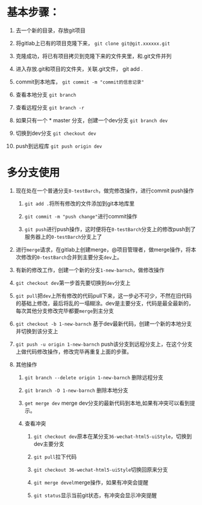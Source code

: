 # 基本步骤：

1. 去一个新的目录，存放git项目

2. 将gitlab上已有的项目克隆下来， `git clone git@git.xxxxxx.git`

3. 克隆成功，将已有项目拷贝到克隆下来的文件夹里，和.git文件并列

4. 进入存放.git和项目的文件夹，关联.git文件， git add .

5. commit到本地库， `git commit -m "commit的信息记录"`

6. 查看本地分支 `git branch `

7. 查看远程分支 `git branch -r`

7. 如果只有一个 * master 分支，创建一个dev分支  `git branch dev`

8. 切换到dev分支 `git checkout dev`

9. push到远程库  `git push origin dev`

# 多分支使用

1. 现在处在一个普通分支`0-testBarch`，做完修改操作，进行commit push操作

	1. `git add .`将所有修改的文件添加到git本地库里

	2. `git commit -m "push change"`进行commit操作

	3. `git push`进行push操作，这时便将在`0-testBarch`分支上的修改push到了服务器上的`0-testBarch`分支上了

2. 进行`merge`请求，在gitlab上创建merge，@项目管理者，做merge操作，将本次修改的`0-testBarch`合并到主要分支`dev`上。

3. 有新的修改工作，创建一个新的分支`1-new-barnch`，做修改操作

4. `git checkout dev`第一步首先要切换到`dev`分支上

5. `git pull`把`dev`上所有修改的代码pull下来，这一步必不可少，不然在旧代码的基础上修改，最后将乱的一塌糊涂。dev是主要分支，代码是最全最新的，每次其他分支修改完毕都要`merge`到主分支

6. `git checkout -b 1-new-barnch` 基于dev最新代码，创建一个新的本地分支并切换到该分支上

7. `git push -u origin 1-new-barnch` push该分支到远程分支上，在这个分支上做代码修改操作，修改完毕再重复上面的步骤。

8. 其他操作

	1. `git branch --delete origin 1-new-barnch` 删除远程分支

	2. `git branch -D 1-new-barnch` 删除本地分支

	3. `get merge dev`  merge dev分支的最新代码到本地,如果有冲突可以看到提示。

	4. 查看冲突

		1. `git checkout dev`原本在某分支`36-wechat-html5-uiStyle`，切换到dev主要分支

		2. `git pull`拉下代码

		3. `git checkout 36-wechat-html5-uiStyle`切换回原来分支

		4. `git merge devel`merge操作，如果有冲突会提醒

		5. `git status`显示当前git状态，有冲突会显示冲突提醒

